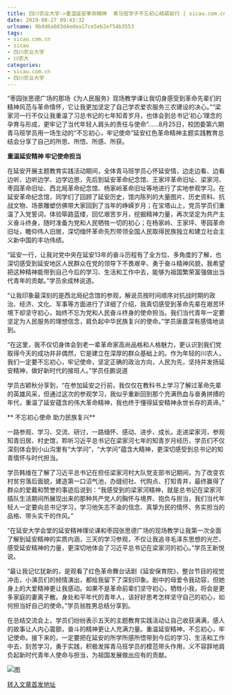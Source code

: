 ```yaml
---
title: 四川农业大学->重温延安革命精神  青马班学子不忘初心砥砺前行 | sicau.com.cn
date: 2019-08-27 09:43:32
urlname: 9bdd6a603d4edea17ce5eb2ef54b3553
tags: 
- sicau.com.cn
- sicau
- 四川农业大学
- 川农大
categories:
- sicau.com.cn
- 四川农业大学
---
```



“枣园张思德广场的那场《为人民服务》现场教学课让我切身感受到革命先辈们的精神风范与革命情怀，它让我更加坚定了自己学农爱农服务三农建设的决心。”“梁家河一行不仅让我重温了习总书记的七年知青岁月，也体会到总书记‘初心’理念的孕育与形成，更牢记了当代年轻人肩头的责任与使命”……8月25日，校团委第六期青马班学员用一场生动的“不忘初心，牢记使命”延安红色革命精神主题实践教育总结会分享了自己的所思、所悟、所感、所获。

**重温延安精神 牢记使命担当**

在延安开展主题教育实践活动期间，全体青马班学员心怀延安情，边走边看、边看边听、边听边学、边学边思，先后到延安革命纪念馆、王家坪革命旧址、梁家河、枣园革命旧址、西北局革命纪念馆、杨家岭革命旧址等地进行了实地参观学习。在延安革命纪念馆，同学们了回顾了延安历史，馆内陈列的大量图片、历史资料、抗战文物、场景雕塑仿佛带大家回到了当年的峥嵘岁月；在宝塔山上，党员学员们重温了入党誓词，体验筚路蓝缕，回忆艰苦岁月，挖掘精神力量，再次坚定为共产主义奋斗终身，随时准备为党和人民牺牲一切的初心；在杨家岭、王家坪、枣园革命旧址，瞻仰伟人旧居，深切缅怀革命先烈带领全国人民取得民族独立和建立社会主义新中国的丰功伟绩。

“延安一行，让我对党中央在延安13年的奋斗历程有了全方位、多角度的了解，也深切感受到延安地区人民群众在党的领导下不畏艰辛、勇于奋斗精神风貌，我希望把这种精神能带到自己今后的学习、生活和工作中去，能够为祖国繁荣富强做出当代青年的贡献。”学员余成林说道。

“让我印象最深刻的是西北局纪念馆的参观，解说员按时间顺序对抗战时期的政治、经济、文化、军事等方面进行了详细了介绍，我真切感受到革命先辈在艰苦环境下却坚守初心，始终不忘为党和人民奋斗终身的使命担当。我们当代青年一定要坚定为人民服务的理想信念，肩负起中华民族复兴的使命。”学员唐嘉深有感情地谈到。

“在这里，我不仅切身体会到老一辈革命家高尚品格和人格魅力，更认识到我们党取得今天的成功并非偶然，它是建立在深厚的群众基础上的。作为年轻的川农人，我们一定要不忘初心，牢记使命，坚定正确的政治方向，人民为先，坚持并发扬延安精神，做好新时代的接班人。”学员任鹏说道

学员古颖秋分享到，“在参加延安之行前，我仅仅在教科书上学习了解过革命先辈的英雄风采，但通过这次的参观学习，我似乎重新回到那个充满热血与奋勇拼搏的年代，重温了延安蕴含的伟大革命精神，我也终于懂得延安精神永世长存的真谛。”

** 不忘初心使命 助力民族复兴**

一路参观、学习、交流、研讨，一路缅怀、感动、进步、成长。走进梁家河，参观知青旧居、村史馆，聆听习近平总书记在梁家河七年的知青岁月经历，学员们不仅深刻体会到小山沟里有“大学问”，“大学问”蕴含大精神，更深切感受到总书记的知青情怀与时代担当。

学员韩维在了解了习近平总书记在担任梁家河村大队党支部书记期间，为了改变农村贫穷落后面貌，建造第一口沼气池，办缝纫社、代购点、打知青井，最终赢得了群众的爱戴和赞誉的事迹后说到：“我感受到的梁家河精神，就是总书记在梁家河插队生活期间所展现出来的那种共产党人的胸怀与境界、抱负与担当，我们当代年轻人一定要向总书记学习，学习他矢志不渝的信念、真挚为民的情怀、务实担当的品格、带头实干的作风。”

“在延安大学会堂的延安精神理论课和枣园张思德广场的现场教学让我第一次全面了解到延安精神的实质内涵，三天的学习参观，不仅让我追寻毛泽东思想的光芒、感受延安精神的力量，更深切地体会了习近平总书记在梁家河的初心。”学员王新悦说。

“最让我记忆犹新的，是观看了红色革命舞台话剧《延安保育院》，整台节目的视觉冲击，小演员们的倾情演出，都给我留下了深刻印象。剧中的母爱令我动容，但她身上的大爱精神更让我感动。如果不是革命前辈们坚守初心，牺牲小我，将会是更多家庭的妻离子散。身处和平年代的青年人，该好好思考怎样坚守自己的初心，如何担当好自己的使命。”学员翁胜男总结分享到。

在总结交流会上，学员们纷纷表示五天的主题教育实践活动让自己收获满满，感人的故事让人内心震颤，奋斗的精神更让人充满力量。重温延安精神，不忘初心，牢记使命。接下来的，一定要把在延安的所学所感所悟带到今后的学习、生活和工作中去，刻苦学习，勇于实践，积极发挥青马班学员的模范带头作用，义不容辞地肩负起新时代青年人使命与担当，为祖国发展做出应有的贡献。



![图](https://news.sicau.edu.cn/__local/5/19/70/9D86D7601EB3578B0AEDD5FE731_3DD31F23_370CA.jpg)

[转入文章首发地址](https://news.sicau.edu.cn/info/1078/52955.htm)